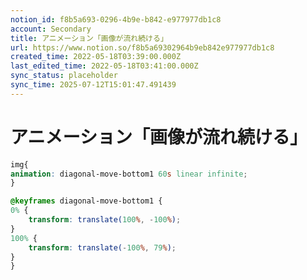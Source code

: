```yaml
---
notion_id: f8b5a693-0296-4b9e-b842-e977977db1c8
account: Secondary
title: アニメーション「画像が流れ続ける」
url: https://www.notion.so/f8b5a69302964b9eb842e977977db1c8
created_time: 2022-05-18T03:39:00.000Z
last_edited_time: 2022-05-18T03:41:00.000Z
sync_status: placeholder
sync_time: 2025-07-12T15:01:47.491439
---
```

# アニメーション「画像が流れ続ける」

```scss
img{
animation: diagonal-move-bottom1 60s linear infinite;
}
```
```scss
@keyframes diagonal-move-bottom1 {
0% {
    transform: translate(100%, -100%);
}
100% {
    transform: translate(-100%, 79%);
}
}
```